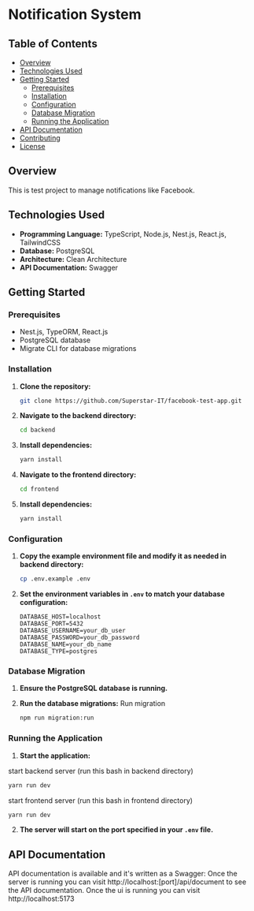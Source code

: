 # Notification System

## Table of Contents

- [Overview](#overview)
- [Technologies Used](#technologies-used)
- [Getting Started](#getting-started)
  - [Prerequisites](#prerequisites)
  - [Installation](#installation)
  - [Configuration](#configuration)
  - [Database Migration](#database-migration)
  - [Running the Application](#running-the-application)
- [API Documentation](#api-documentation)
- [Contributing](#contributing)
- [License](#license)

## Overview

This is test project to manage notifications like Facebook.

## Technologies Used

- **Programming Language:** TypeScript, Node.js, Nest.js, React.js, TailwindCSS
- **Database:** PostgreSQL
- **Architecture:** Clean Architecture
- **API Documentation:** Swagger

## Getting Started

### Prerequisites

- Nest.js, TypeORM, React.js
- PostgreSQL database
- Migrate CLI for database migrations

### Installation

1. **Clone the repository:**

   ```bash
   git clone https://github.com/Superstar-IT/facebook-test-app.git
   ```

2. **Navigate to the backend directory:**

   ```bash
   cd backend
   ```

3. **Install dependencies:**

   ```bash
   yarn install
   ```

4. **Navigate to the frontend directory:**

   ```bash
   cd frontend
   ```

5. **Install dependencies:**

   ```bash
   yarn install
   ```

### Configuration

1. **Copy the example environment file and modify it as needed in backend directory:**

   ```bash
   cp .env.example .env
   ```

2. **Set the environment variables in `.env` to match your database configuration:**

   ```env
   DATABASE_HOST=localhost
   DATABASE_PORT=5432
   DATABASE_USERNAME=your_db_user
   DATABASE_PASSWORD=your_db_password
   DATABASE_NAME=your_db_name
   DATABASE_TYPE=postgres
   ```

### Database Migration

1. **Ensure the PostgreSQL database is running.**

2. **Run the database migrations:**
   Run migration

   ```bash
   npm run migration:run
   ```

### Running the Application

1. **Start the application:**

  start backend server (run this bash in backend directory)

  ```bash
  yarn run dev
  ```

  start frontend server (run this bash in frontend directory)

  ```bash
  yarn run dev
  ```

2. **The server will start on the port specified in your `.env` file.**

## API Documentation

API documentation is available and it's written as a Swagger:
Once the server is running you can visit http://localhost:[port]/api/document to see the API documentation.
Once the ui is running you can visit http://localhost:5173
